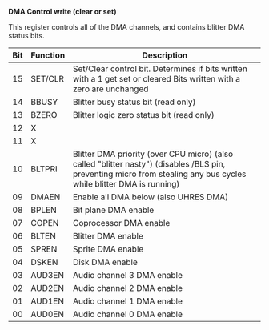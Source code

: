 **DMA Control write (clear or set)**

This register controls all of the DMA channels, and contains blitter DMA status bits.

| Bit| Function| Description  |
|---|---|---  |
|15| SET/CLR| Set/Clear control bit. Determines if bits written with a 1 get set or cleared Bits written with a zero are unchanged  |
|14| BBUSY| Blitter busy status bit (read only)  |
|13| BZERO| Blitter logic zero status bit (read only)  |
|12| X|   |
|11| X|   |
|10| BLTPRI| Blitter DMA priority (over CPU micro) (also called "blitter nasty") (disables /BLS pin, preventing micro from stealing any bus cycles while blitter DMA is running)  |
|09| DMAEN| Enable all DMA below (also UHRES DMA)  |
|08| BPLEN| Bit plane DMA enable  |
|07| COPEN| Coprocessor DMA enable  |
|06| BLTEN| Blitter DMA enable  |
|05| SPREN| Sprite DMA enable  |
|04| DSKEN| Disk DMA enable  |
|03| AUD3EN| Audio channel 3 DMA enable  |
|02| AUD2EN| Audio channel 2 DMA enable  |
|01| AUD1EN| Audio channel 1 DMA enable  |
|00| AUD0EN| Audio channel 0 DMA enable|

